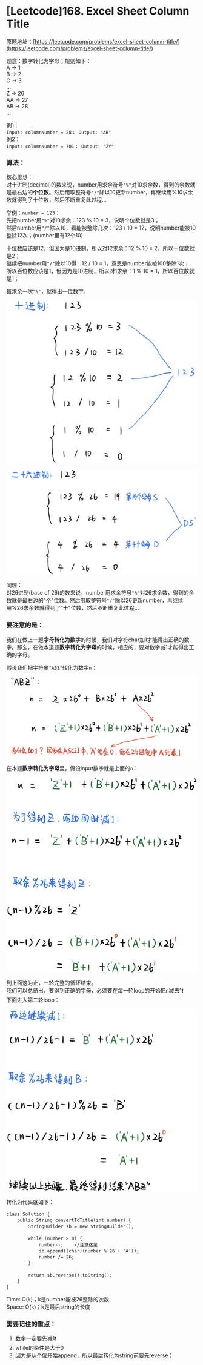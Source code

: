 # \[Leetcode\]168. Excel Sheet Column Title

原题地址：[https://leetcode.com/problems/excel-sheet-column-title/](https://leetcode.com/problems/excel-sheet-column-title/)

题意：数字转化为字母；规则如下：  
A -&gt; 1   
B -&gt; 2   
C -&gt; 3   
...   
Z -&gt; 26   
AA -&gt; 27   
AB -&gt; 28   
...

例1：  
`Input: columnNumber = 28； Output: "AB"`  
例2：  
`Input: columnNumber = 701； Output: "ZY"`



### 算法：

核心思想：  
对十进制\(decimal\)的数来说，number用求余符号`"%"`对10求余数，得到的余数就是最右边的**个位数**。然后用取整符号`"/"`除以10更新number，再继续用%10求余数就得到了十位数，然后不断重复此过程...

举例：`number = 123`：  
先把number用`"%"`对10求余：123 % 10 = 3，说明个位数就是3；  
然后number用`"/"`除以10，看能被整除几次：123 / 10 = 12，说明number能被10整除12次；\(number里有12个10\)

十位数应该是12，但因为是10进制，所以对12求余：12 % 10 = 2，所以十位数就是2；  
继续把number用`"/"`除以10得：12 / 10 = 1，意思是number能被100整除1次；  
所以百位数应该是1，但因为是10进制，所以对1求余：1 % 10 = 1，所以百位数就是1；

每求余一次`"%"`，就得出一位数字。

![](../../.gitbook/assets/img_6403.jpg)



![](../../.gitbook/assets/img_6405.jpg)

同理：  
对26进制\(base of 26\)的数来说，number用求余符号`"%"`对26求余数，得到的余数就是最右边的"个"位数。然后用取整符号`"/"`除以26更新number，再继续用%26求余数就得到了"十"位数，然后不断重复此过程...

### 要注意的是：

我们在做上一题**字母转化为数字**的时候，我们对字符char加1才能得出正确的数字。那么，在做本道题**数字转化为字母**的时候，相应的，要对数字减1才能得出正确的字母。

假设我们把字符串`"ABZ"`转化为数字`n`：

![](../../.gitbook/assets/img_6413.jpg)



在本题**数字转化为字母**里，假设input数字就是上面的`n`：

![](../../.gitbook/assets/img_6416.jpg)

到上面这为止，一轮完整的循环结束。  
我们可以总结出，要得到正确的字母，必须要在每一轮loop的开始把n减去1❗️  
下面进入第二轮loop：

![](../../.gitbook/assets/img_64181.jpg)

转化为代码就如下：

```text
class Solution {
    public String convertToTitle(int number) {
        StringBuilder sb = new StringBuilder();
        
        while (number > 0) {
            number--;    //注意这里
            sb.append((char)(number % 26 + 'A'));
            number /= 26;
        }

        return sb.reverse().toString();
    }
}
```

Time: O\(k\)；k是number能被26整除的次数  
Space: O\(k\)；k是最后string的长度



### 需要记住的重点：

1. 数字一定要先减1❗️
2. while的条件是大于0
3. 因为是从个位开始append，所以最后转化为string前要先reverse；





